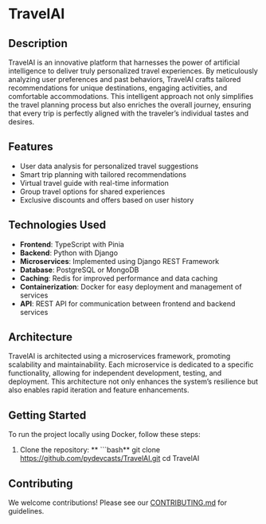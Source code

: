 # TravelAI

## Description
TravelAI is an innovative platform that harnesses the power of artificial intelligence to deliver truly personalized travel experiences. By meticulously analyzing user preferences and past behaviors, TravelAI crafts tailored recommendations for unique destinations, engaging activities, and comfortable accommodations. This intelligent approach not only simplifies the travel planning process but also enriches the overall journey, ensuring that every trip is perfectly aligned with the traveler’s individual tastes and desires.

## Features
- User data analysis for personalized travel suggestions
- Smart trip planning with tailored recommendations
- Virtual travel guide with real-time information
- Group travel options for shared experiences
- Exclusive discounts and offers based on user history

## Technologies Used
- **Frontend**: TypeScript with Pinia
- **Backend**: Python with Django
- **Microservices**: Implemented using Django REST Framework
- **Database**: PostgreSQL or MongoDB
- **Caching**: Redis for improved performance and data caching
- **Containerization**: Docker for easy deployment and management of services
- **API**: REST API for communication between frontend and backend services

## Architecture
TravelAI is architected using a microservices framework, promoting scalability and maintainability. Each microservice is dedicated to a specific functionality, allowing for independent development, testing, and deployment. This architecture not only enhances the system’s resilience but also enables rapid iteration and feature enhancements.

## Getting Started
To run the project locally using Docker, follow these steps:

1. Clone the repository:
 **  ```bash**
   git clone https://github.com/pydevcasts/TravelAI.git
   cd TravelAI



## Contributing
We welcome contributions! Please see our [CONTRIBUTING.md](CONTRIBUTING.md) for guidelines.
